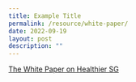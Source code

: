 ```yaml
---
title: Example Title
permalink: /resource/white-paper/
date: 2022-09-19
layout: post
description: ""
---
```

[The White Paper on Healthier SG](/files/white-paper.pdf)